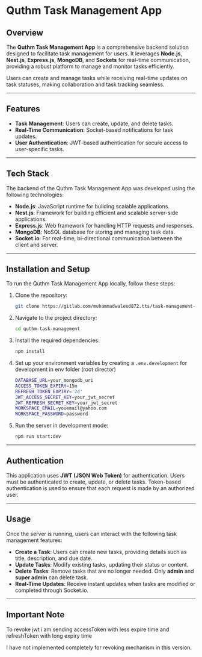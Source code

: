 # Quthm Task Management App

## Overview

The **Quthm Task Management App** is a comprehensive backend solution designed to facilitate task management for users. It leverages **Node.js**, **Nest.js**, **Express.js**, **MongoDB**, and **Sockets** for real-time communication, providing a robust platform to manage and monitor tasks efficiently.

Users can create and manage tasks while receiving real-time updates on task statuses, making collaboration and task tracking seamless.

---

## Features

- **Task Management**: Users can create, update, and delete tasks.
- **Real-Time Communication**: Socket-based notifications for task updates.
- **User Authentication**: JWT-based authentication for secure access to user-specific tasks.

---

## Tech Stack

The backend of the Quthm Task Management App was developed using the following technologies:

- **Node.js**: JavaScript runtime for building scalable applications.
- **Nest.js**: Framework for building efficient and scalable server-side applications.
- **Express.js**: Web framework for handling HTTP requests and responses.
- **MongoDB**: NoSQL database for storing and managing task data.
- **Socket.io**: For real-time, bi-directional communication between the client and server.

---

## Installation and Setup

To run the Quthm Task Management App locally, follow these steps:

1. Clone the repository:
    ```bash
    git clone https://gitlab.com/muhammadwaleed872.tts/task-management-app.git
    ```

2. Navigate to the project directory:
    ```bash
    cd quthm-task-management
    ```

3. Install the required dependencies:
    ```bash
    npm install
    ```

4. Set up your environment variables by creating a `.env.development` for development in env folder (root director) 

    ```bash
    DATABASE_URL=your_mongodb_uri
    ACCESS_TOKEN_EXPIRY=15m
    REFRESH_TOKEN_EXPIRY='2d'
    JWT_ACCESS_SECRET_KEY=your_jwt_secret
    JWT_REFRESH_SECRET_KEY=your_jwt_secret
    WORKSPACE_EMAIL=youemail@yahoo.com
    WORKSPACE_PASSWORD=password

    ```

5. Run the server in development mode:
    ```bash
    npm run start:dev
    ```

---

## Authentication

This application uses **JWT (JSON Web Token)** for authentication. Users must be authenticated to create, update, or delete tasks. Token-based authentication is used to ensure that each request is made by an authorized user.

---

## Usage

Once the server is running, users can interact with the following task management features:

- **Create a Task**: Users can create new tasks, providing details such as title, description, and due date.
- **Update Tasks**: Modify existing tasks, updating their status or content.
- **Delete Tasks**: Remove tasks that are no longer needed. Only **admin** and **super admin** can delete task.
- **Real-Time Updates**: Receive instant updates when tasks are modified or completed through Socket.io.

---

## Important Note
To revoke jwt i am sending accessToken with less expire time and refreshToken with long expiry time

I have not implemented completely for revoking mechanism in this version.

